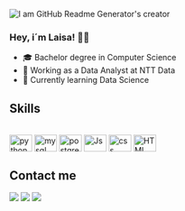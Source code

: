 ![I am GitHub Readme Generator's creator](https://media.licdn.com/dms/image/D4D16AQHj0Vi3Az_9oQ/profile-displaybackgroundimage-shrink_350_1400/0/1698442535733?e=1703721600&v=beta&t=WsESmfcG6eVPedYwGFm7MoOhNEPGvbdPnDv0glWjCDQ)
### Hey, i´m Laisa! 🖐🏼 

- 🎓 Bachelor degree in Computer Science
- 💼 Working as a Data Analyst at NTT Data
- 🎯 Currently learning Data Science

## Skills
<div style="display: inline_block"><br>
  <img align="center" alt="python" height="30" width="40" src="https://icongr.am/devicon/python-original.svg?size=128&color=currentColor">
  <img align="center" alt="mysql" height="30" width="40" src="https://icongr.am/devicon/mysql-original.svg?size=128&color=currentColor">
  <img align="center" alt="postgresql" height="30" width="40" src="https://icongr.am/devicon/postgresql-original.svg?size=128&color=currentColor">
  <img align="center" alt="Js" height="30" width="40" src="https://icongr.am/devicon/javascript-original.svg?size=128&color=currentColor">
  <img align="center" alt="css" height="30" width="40" src="https://icongr.am/devicon/css3-original.svg?size=128&color=currentColor">
  <img align="center" alt="HTML" height="30" width="40" src="https://icongr.am/devicon/html5-original.svg?size=128&color=currentColor">
</div>

## Contact me
<div>
  <a href="https://www.linkedin.com/in/sooplis" target="_blank"><img src="https://img.shields.io/badge/-LinkedIn-%230077B5?style=for-the-badge&logo=linkedin&logoColor=white" target="_blank"></a>
  <a href="mailto:lassantosti@gmail.com" target="_blank"><img src="https://img.shields.io/badge/Gmail-D14836?style=for-the-badge&logo=gmail&logoColor=white" target="_blank"></a>
  <a href="https://stackoverflow.com/users/19590432/sooplis?tab=profile" target="_blank"><img src="https://img.shields.io/badge/Stack_Overflow-FE7A16?style=for-the-badge&logo=stack-overflow&logoColor=white" target="_blank"></a>
</div>
